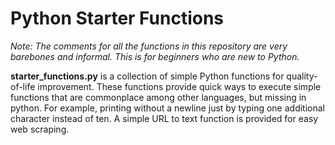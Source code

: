 # Python Starter Functions
*Note: The comments for all the functions in this repository are very barebones and informal. This is for beginners who are new to Python.*

**starter_functions.py** is a collection of simple Python functions for quality-of-life improvement. These functions provide quick ways to execute simple functions that are commonplace among other languages, but missing in python. For example, printing without a newline just by typing one additional character instead of ten. A simple URL to text function is provided for easy web scraping.

